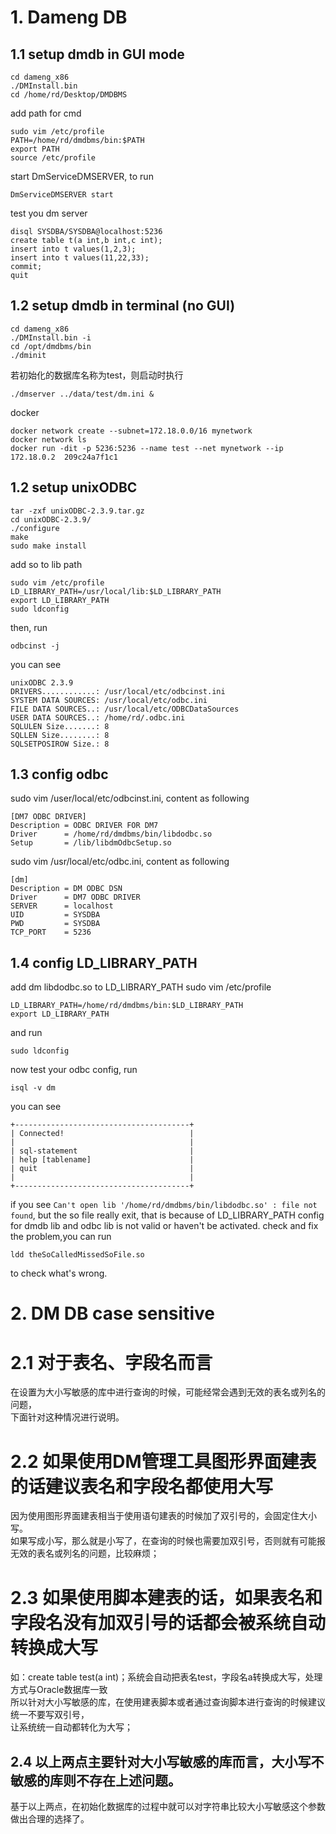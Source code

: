 # 1. Dameng DB
## 1.1 setup dmdb in GUI mode

```
cd dameng_x86
./DMInstall.bin
cd /home/rd/Desktop/DMDBMS
```
add path for cmd

```
sudo vim /etc/profile
PATH=/home/rd/dmdbms/bin:$PATH
export PATH
source /etc/profile
```
start DmServiceDMSERVER, to run

```
DmServiceDMSERVER start
```
test you dm server
```
disql SYSDBA/SYSDBA@localhost:5236
create table t(a int,b int,c int);
insert into t values(1,2,3);
insert into t values(11,22,33);
commit;
quit
```

## 1.2 setup dmdb in terminal (no GUI)

```
cd dameng_x86
./DMInstall.bin -i
cd /opt/dmdbms/bin 
./dminit
```
若初始化的数据库名称为test，则启动时执行
```
./dmserver ../data/test/dm.ini &
```

docker

```
docker network create --subnet=172.18.0.0/16 mynetwork
docker network ls
docker run -dit -p 5236:5236 --name test --net mynetwork --ip 172.18.0.2  209c24a7f1c1
```

## 1.2 setup unixODBC

```
tar -zxf unixODBC-2.3.9.tar.gz
cd unixODBC-2.3.9/
./configure
make
sudo make install
```
add so to lib path
```
sudo vim /etc/profile
LD_LIBRARY_PATH=/usr/local/lib:$LD_LIBRARY_PATH
export LD_LIBRARY_PATH
sudo ldconfig
```
then, run
```
odbcinst -j
```
you can see
```
unixODBC 2.3.9
DRIVERS............: /usr/local/etc/odbcinst.ini
SYSTEM DATA SOURCES: /usr/local/etc/odbc.ini
FILE DATA SOURCES..: /usr/local/etc/ODBCDataSources
USER DATA SOURCES..: /home/rd/.odbc.ini
SQLULEN Size.......: 8
SQLLEN Size........: 8
SQLSETPOSIROW Size.: 8
```
## 1.3 config odbc

sudo vim /user/local/etc/odbcinst.ini,
content as following
```
[DM7 ODBC DRIVER]
Description = ODBC DRIVER FOR DM7
Driver		= /home/rd/dmdbms/bin/libdodbc.so
Setup		= /lib/libdmOdbcSetup.so
```
sudo vim /usr/local/etc/odbc.ini,
content as following
```
[dm]
Description = DM ODBC DSN
Driver		= DM7 ODBC DRIVER
SERVER		= localhost
UID			= SYSDBA
PWD			= SYSDBA
TCP_PORT 	= 5236
```
## 1.4 config LD_LIBRARY_PATH
add dm libdodbc.so to LD_LIBRARY_PATH
sudo vim /etc/profile
```
LD_LIBRARY_PATH=/home/rd/dmdbms/bin:$LD_LIBRARY_PATH
export LD_LIBRARY_PATH
```
and run
```
sudo ldconfig
```
now test your odbc config, run
 ```
 isql -v dm
 ```
you can see
```
+---------------------------------------+
| Connected!                            |
|                                       |
| sql-statement                         |
| help [tablename]                      |
| quit                                  |
|                                       |
+---------------------------------------+
```
if you see
`Can't open lib '/home/rd/dmdbms/bin/libdodbc.so' : file not found`,
but the so file really exit, that is because of LD_LIBRARY_PATH config
for dmdb lib and odbc lib is not valid or haven't be activated.
check and fix the problem,you can run
```
ldd theSoCalledMissedSoFile.so
```
to check what's wrong.

# 2. DM DB case sensitive  
# 2.1 对于表名、字段名而言  
在设置为大小写敏感的库中进行查询的时候，可能经常会遇到无效的表名或列名的问题，  
下面针对这种情况进行说明。  
# 2.2 如果使用DM管理工具图形界面建表的话建议表名和字段名都使用大写
因为使用图形界面建表相当于使用语句建表的时候加了双引号的，会固定住大小写。  
如果写成小写，那么就是小写了，在查询的时候也需要加双引号，否则就有可能报无效的表名或列名的问题，比较麻烦；
# 2.3 如果使用脚本建表的话，如果表名和字段名没有加双引号的话都会被系统自动转换成大写  
如：create table test(a int)；系统会自动把表名test，字段名a转换成大写，处理方式与Oracle数据库一致  
所以针对大小写敏感的库，在使用建表脚本或者通过查询脚本进行查询的时候建议统一不要写双引号，  
让系统统一自动都转化为大写；
## 2.4 以上两点主要针对大小写敏感的库而言，大小写不敏感的库则不存在上述问题。  
基于以上两点，在初始化数据库的过程中就可以对字符串比较大小写敏感这个参数做出合理的选择了。
